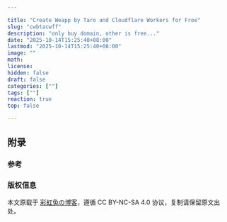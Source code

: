 ```yaml
---

title: "Create Weapp by Taro and Cloudflare Workers for Free"
slug: "cwbtacwff"
description: "only buy domain, other is free..."
date: "2025-10-14T15:25:40+08:00"
lastmod: "2025-10-14T15:25:40+08:00"
image: ""
math: 
license: 
hidden: false
draft: false 
categories: [""]
tags: [""]
reaction: true
top: false

---
```


## 附录

### 参考

### 版权信息

本文原载于 [彩虹兔の博客](https://cai-hong-tu-blog.pages.dev/)，遵循 CC BY-NC-SA 4.0 协议，复制请保留原文出处。

